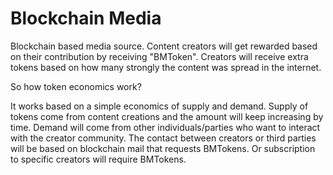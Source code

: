 # Blockchain Media

Blockchain based media source. Content creators will get rewarded based on their contribution by receiving "BMToken".
Creators will receive extra tokens based on how many strongly the content was spread in the internet.

So how token economics work?

It works based on a simple economics of supply and demand.
Supply of tokens come from content creations and the amount will keep increasing by time.
Demand will come from other individuals/parties who want to interact with the creator community.
The contact between creators or third parties will be based on blockchain mail that requests BMTokens.
Or subscription to specific creators will require BMTokens.
